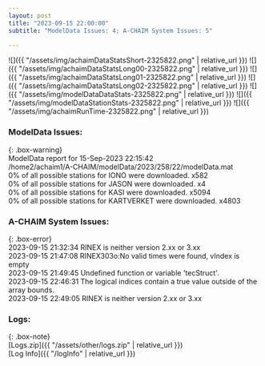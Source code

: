 ```yaml
---
layout: post
title: "2023-09-15 22:00:00"
subtitle: "ModelData Issues: 4; A-CHAIM System Issues: 5"

---
```


![]({{ "/assets/img/achaimDataStatsShort-2325822.png" | relative_url }})
![]({{ "/assets/img/achaimDataStatsLong00-2325822.png" | relative_url }})
![]({{ "/assets/img/achaimDataStatsLong01-2325822.png" | relative_url }})
![]({{ "/assets/img/achaimDataStatsLong02-2325822.png" | relative_url }})
![]({{ "/assets/img/modelDataDataStats-2325822.png" | relative_url }})
![]({{ "/assets/img/modelDataStationStats-2325822.png" | relative_url }})
![]({{ "/assets/img/achaimRunTime-2325822.png" | relative_url }})


### ModelData Issues:  
  
{: .box-warning}  
 ModelData report for 15-Sep-2023 22:15:42   
 /home2/achaim1/A-CHAIM/modelData/2023/258/22/modelData.mat   
 0% of all possible stations for IONO were downloaded. x582   
 0% of all possible stations for JASON were downloaded. x4   
 0% of all possible stations for KASI were downloaded. x5094   
 0% of all possible stations for KARTVERKET were downloaded. x4803   
  
### A-CHAIM System Issues:  
  
{: .box-error}  
2023-09-15 21:32:34 RINEX is neither version 2.xx or 3.xx  
2023-09-15 21:47:08 RINEX303o:No valid times were found, vIndex is empty  
2023-09-15 21:49:45 Undefined function or variable 'tecStruct'.  
2023-09-15 22:46:31 The logical indices contain a true value outside of the array bounds.  
2023-09-15 22:49:05 RINEX is neither version 2.xx or 3.xx  

### Logs:  
  
{: .box-note}  
[Logs.zip]({{ "/assets/other/logs.zip" | relative_url }})  
[Log Info]({{ "/logInfo" | relative_url }})  
